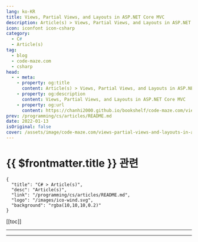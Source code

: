 ```yaml
---
lang: ko-KR
title: Views, Partial Views, and Layouts in ASP.NET Core MVC
description: Article(s) > Views, Partial Views, and Layouts in ASP.NET Core MVC
icon: iconfont icon-csharp
category: 
  - C#
  - Article(s)
tag: 
  - blog
  - code-maze.com
  - csharp
head:  
  - - meta:
    - property: og:title
      content: Article(s) > Views, Partial Views, and Layouts in ASP.NET Core MVC
    - property: og:description
      content: Views, Partial Views, and Layouts in ASP.NET Core MVC
    - property: og:url
      content: https://chanhi2000.github.io/bookshelf/code-maze.com/views-partial-views-and-layouts-in-asp-net-core-mvc.html
prev: /programming/cs/articles/README.md
date: 2022-01-13
isOriginal: false
cover: /assets/image/code-maze.com/views-partial-views-and-layouts-in-asp-net-core-mvc/banner.png
---
```


# {{ $frontmatter.title }} 관련

```component VPCard
{
  "title": "C# > Article(s)",
  "desc": "Article(s)",
  "link": "/programming/cs/articles/README.md",
  "logo": "/images/ico-wind.svg",
  "background": "rgba(10,10,10,0.2)"
}
```

[[toc]]

---

<SiteInfo
  name="Views, Partial Views, and Layouts in ASP.NET Core MVC"
  desc="In the ASP.Net Core MVC, Views handle the application's data presentation and user interaction.VIews separate UI from other parts of the application."
  url="https://code-maze.com/views-partial-views-and-layouts-in-asp-net-core-mvc/"
  logo="/assets/image/code-maze.com/favicon.png"
  preview="/assets/image/code-maze.com/views-partial-views-and-layouts-in-asp-net-core-mvc/banner.png"/>

<!-- TODO: 작성 -->

---

<TagLinks />